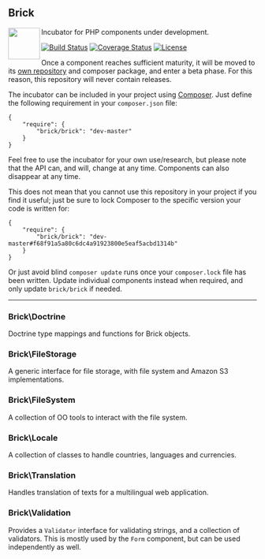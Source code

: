 ## Brick

<img src="https://raw.githubusercontent.com/brick/brick/master/logo.png" alt="" align="left" height="64">

Incubator for PHP components under development.

[![Build Status](https://travis-ci.org/brick/brick.svg?branch=master)](https://travis-ci.org/brick/brick)
[![Coverage Status](https://coveralls.io/repos/brick/brick/badge.svg?branch=master)](https://coveralls.io/r/brick/brick)
[![License](https://img.shields.io/badge/license-MIT-blue.svg)](http://opensource.org/licenses/MIT)

Once a component reaches sufficient maturity, it will be moved to its [own repository](https://github.com/brick)
and composer package, and enter a beta phase. For this reason, this repository will never contain releases.

The incubator can be included in your project using [Composer](https://getcomposer.org/).
Just define the following requirement in your `composer.json` file:

    {
        "require": {
            "brick/brick": "dev-master"
        }
    }

Feel free to use the incubator for your own use/research, but please note that the API can, and will,
change at any time. Components can also disappear at any time.

This does not mean that you cannot use this repository in your project if you find it useful;
just be sure to lock Composer to the specific version your code is written for:

    {
        "require": {
            "brick/brick": "dev-master#f68f91a5a80c6dc4a91923800e5eaf5acbd1314b"
        }
    }

Or just avoid blind `composer update` runs once your `composer.lock` file has been written.
Update individual components instead when required, and only update `brick/brick` if needed.

---

### Brick\Doctrine

Doctrine type mappings and functions for Brick objects.

### Brick\FileStorage

A generic interface for file storage, with file system and Amazon S3 implementations.

### Brick\FileSystem

A collection of OO tools to interact with the file system.

### Brick\Locale

A collection of classes to handle countries, languages and currencies.

### Brick\Translation

Handles translation of texts for a multilingual web application.

### Brick\Validation

Provides a `Validator` interface for validating strings, and a collection of validators. This is mostly used by the `Form` component, but can be used independently as well.
